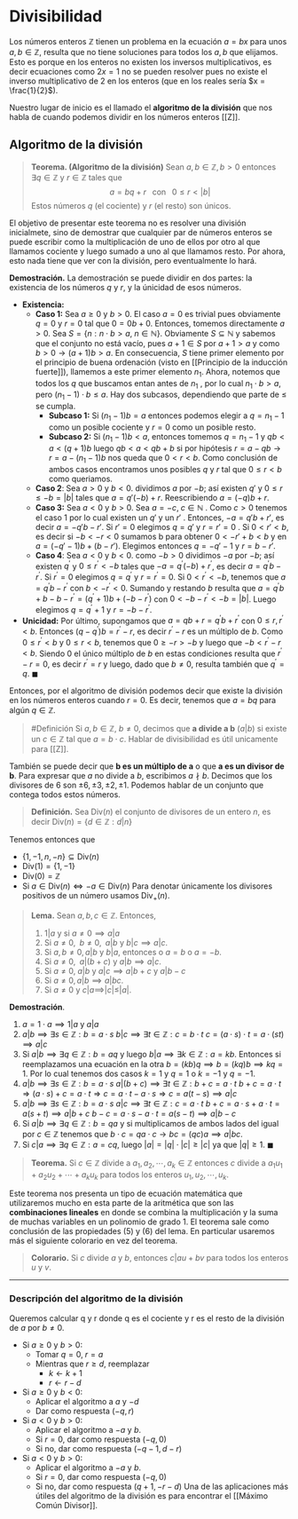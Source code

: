 # Divisibilidad
Los números enteros $\mathbb{Z}$ tienen un problema en la ecuación $a = bx$ para unos $a,b \in \mathbb{Z}$, resulta que no tiene soluciones para todos los $a, b$ que elijamos. Esto es porque en los enteros no existen los inversos multiplicativos, es decir ecuaciones como $2x = 1$ no se pueden resolver pues no existe el inverso multiplicativo de 2 en los enteros (que en los reales sería $x = \frac{1}{2}$).

Nuestro lugar de inicio es el llamado el **algoritmo de la división** que nos habla de cuando podemos dividir en los números enteros [[Z]]. 

## Algoritmo de la división
> **Teorema. (Algoritmo de la división)** Sean $a, b \in \mathbb{Z}, b > 0$ entonces $\exists q \in \mathbb{Z}$ y $r \in \mathbb{Z}$ tales que $$a = bq + r \;\; \text{ con } \;\; 0 \leq r < |b|$$Estos números $q$ (el cociente) y $r$ (el resto) son únicos.

El objetivo de presentar este teorema no es resolver una división inicialmete, sino de demostrar que cualquier par de números enteros se puede escribir como la multiplicación de uno de ellos por otro al que llamamos cociente y luego sumado a uno al que llamamos resto. Por ahora, esto nada tiene que ver con la división, pero eventualmente lo hará. 

**Demostración.** La demostración se puede dividir en dos partes: la existencia de los números $q$ y $r$, y la únicidad de esos números.
- **Existencia:** 
	- **Caso 1:** Sea $a \geq 0$  y $b > 0$. El caso $a = 0$ es trivial pues obviamente $q=0$ y $r=0$ tal que $0 = 0b + 0$.  Entonces, tomemos directamente $a>0$. Sea $S = \{n : n \cdot b > a, \; n \in \mathbb{N}\}$. Obviamente $S \subseteq \mathbb{N}$ y sabemos que el conjunto no está vacío, pues $a+1 \in S$ por $a+1 > a$ y como $b > 0 \rightarrow (a+1)b > a$. En consecuencia, $S$ tiene primer elemento por el principio de buena ordenación (visto en [[Principio de la inducción fuerte]]), llamemos a este primer elemento $n_1$. Ahora, notemos que todos los $q$ que buscamos entan antes de $n_1$ , por lo cual  $n_1 \cdot b > a$, pero $(n_1 -1) \cdot b \leq a$.  Hay dos subcasos, dependiendo que parte de $\leq$ se cumpla.
		- **Subcaso 1:** Si $(n_1 - 1)b = a$ entonces podemos elegir a $q = n_1 - 1$ como un posible cociente y $r=0$ como un posible resto.
		- **Subcaso 2:** Si $(n_1 - 1)b < a$, entonces tomemos $q = n_1 - 1$ y  $qb < a < (q+1)b$ luego $qb < a < qb+b$ si por hipótesis $r = a-qb \rightarrow r = a - (n_1 -1)b$ nos queda que $0 < r < b$.
		Como conclusión de ambos casos encontramos unos posibles $q$ y $r$ tal que  $0 \leq r < b$ como queriamos.
	- **Caso 2**: Sea $a > 0$ y $b < 0$. dividimos $a$ por $-b$; así existen $q'$ y $0 \leq r \leq -b = |b|$ tales que $a = q'(-b) + r$. Reescribiendo $a = (-q)b+r$.
	- **Caso 3:** Sea $a < 0$ y $b > 0$. Sea $a = -c, \; c \in \mathbb{N}$ . Como $c > 0$ tenemos el caso 1 por lo cual existen un $q'$ y un $r'$ . Entonces, $-a = q'b + r'$, es decir $a = -q'b-r'$. Si $r'=0$ elegimos $q = q'$ y $r=r'=0$ . Si $0 < r'<b$, es decir si $-b < -r < 0$ sumamos b para obtener $0< -r'+b < b$ y en $a = (-q'-1)b + (b-r')$. Elegimos entonces $q = -q'-1$ y $r=b-r'$.
	- **Caso 4**: Sea $a<0$ y $b < 0$. como $-b>0$ dividimos $-a$ por $-b$; así existen $q^{\prime}$ y $0 \leq r^{\prime}<-b$ tales que $-a=q^{\prime}(-b)+r^{\prime}$, es decir $a=q^{\prime} b-r^{\prime}$. Si $r^{\prime}=0$ elegimos $q=q^{\prime}$ y $r=r^{\prime}=0$. Si $0<r^{\prime}<-b$, tenemos que $a=q^{\prime} b-r^{\prime}$ con $b<-r^{\prime}<0$. Sumando y restando $b$ resulta que $a=q^{\prime} b+b-b-r^{\prime}=\left(q^{\prime}+1\right) b+\left(-b-r^{\prime}\right)$ con $0<-b-r^{\prime}<-b=|b|$. Luego elegimos $q=q^{\prime}+1$ y $r=-b-r^{\prime}$.
- **Unicidad:** Por último, supongamos que $a=q b+r=q^{\prime} b+r^{\prime}$ con $0 \leq r, r^{\prime}<b$. Entonces $\left(q-q^{\prime}\right) b=r^{\prime}-r$, es decir $r^{\prime}-r$ es un múltiplo de $b$. Como $0 \leq r^{\prime}<b$ y $0 \leq r<b$, tenemos que $0 \geq-r>-b$ y luego que $-b<r^{\prime}-r<b$. Siendo 0 el único múltiplo de $b$ en estas condiciones resulta que $r^{\prime}-r=0$, es decir $r^{\prime}=r$ y luego, dado que $b \neq 0$, resulta también que $q^{\prime}=q$.  $\blacksquare$ 

Entonces, por el algoritmo de división podemos decir que existe la división en los números enteros cuando $r=0$. Es decir, tenemos que $a=bq$ para algún $q \in \mathbb{Z}$. 

> #Definición Si $a, b \in \mathbb{Z}$, $b \neq 0$, decimos que **a divide a b** ($a|b$) si existe un $c \in \mathbb{Z}$ tal que $a = b \cdot c$. Hablar de divisibilidad es útil unicamente para [[Z]].

También se puede decir que **b es un múltiplo de a** o que **a es un divisor de b**. Para expresar que $a$ no divide a $b$, escribimos $a \nmid b$. 
Decimos que los divisores de $6$ son $\pm 6, \pm 3, \pm 2, \pm 1$. Podemos hablar de un conjunto que contega todos estos números.

> **Definición.** Sea $\mathrm{Div}(n)$ el conjunto de divisores de un entero $n$, es decir $\mathrm{Div}(n) = \{d \in \mathbb{Z}: d|n\}$ 

Tenemos entonces que
- $\{1,-1,n,-n\} \subseteq \mathrm{Div}(n)$ 
- $\mathrm{Div}(1) = \{1,-1\}$
- $\mathrm{Div}(0) = \mathbb{Z}$ 
- Si $a \in \mathrm{Div}(n) \iff -a \in \mathrm{Div}(n)$
Para denotar únicamente los divisores positivos de un número usamos $\mathrm{Div}_+(n)$. 

> **Lema.** Sean $a, b, c \in \mathbb{Z}$. Entonces,
> 1. $1|a$ y si $a \neq 0 \implies a|a$
> 2. Si $a \neq 0, \;\; b \neq 0, \;\; a|b$ y $b|c \implies a|c$.
> 3. Si $a,  b\neq  0, a|b$ y $b|a$, entonces o $a=b$ o $a = - b$.
> 4. Si $a \neq 0, \;\; a|(b+c)$ y $a|b \implies a|c$.
> 5. Si $a \neq 0, \; a|b$ y $a|c \implies a|b+c$ y $a|b-c$
> 6. Si $a \neq 0, a|b \implies a|bc$. 
> 7. Si $a \neq 0$ y $c|a \implies |c| \leq |a|$. 

**Demostración**.
1. $a = 1 \cdot a \implies 1|a$ y $a|a$
2. $a|b \implies \exists s \in \mathbb{Z}: b = a \cdot s$
	$b|c \implies \exists t \in \mathbb{Z}: c = b \cdot t$
	$c = (a \cdot s)\cdot t = a \cdot (st) \implies a|c$
3. Si $a|b \implies \exists q \in \mathbb{Z} : b = aq$ y luego $b|a \implies \exists k \in \mathbb{Z} : a = kb$. Entonces si reemplazamos una ecuación en la otra $b= (kb)q \implies b = (kq)b \implies kq = 1$. Por lo cual tenemos dos casos $k=1$ y $q=1$ o $k=-1$ y $q=-1$.
4. $a|b \implies \exists s \in \mathbb{Z}: b = a \cdot s$
	$a|(b+c) \implies \exists t \in \mathbb{Z}: b+c = a \cdot t$
	$b +c = a \cdot t \Rightarrow (a \cdot s) + c  = a \cdot t \Rightarrow c =  a \cdot t - a \cdot s \Rightarrow c = a(t-s) \implies a|c$
5. $a|b \implies \exists s \in \mathbb{Z}: b = a \cdot s$
	$a|c \implies \exists t \in \mathbb{Z}: c = a \cdot t$
	$b+c = a \cdot s + a \cdot t = a(s + t) \implies a|b+c$
	$b-c = a \cdot s - a \cdot t = a(s - t) \implies a|b-c$
6. Si $a|b \implies \exists q \in \mathbb{Z} : b = qa$ y si multiplicamos de ambos lados del igual por $c \in \mathbb{Z}$ tenemos que $b \cdot c = qa\cdot c \rightarrow bc = (qc)a \implies a|bc$. 
7. Si $c|a \implies \exists q \in \mathbb{Z} : a = cq$, luego $|a| = |q| \cdot |c| \geq |c|$ ya que $|q| \geq 1$. $\blacksquare$  

> **Teorema.** Si $c \in \mathbb{Z}$ divide a $a_1,a_2, \cdots, a_k \in \mathbb{Z}$ entonces $c$ divide a $a_1u_1 + a_2u_2 + \cdots + a_k u_k$ para todos los enteros $u_1, u_2, \cdots, u_k$.

Este teorema nos presenta un tipo de ecuación matemática que utilizaremos mucho en esta parte de la aritmética que son las **combinaciones lineales** en donde se combina la multiplicación y la suma de muchas variables en un polinomio de grado 1. El teorema sale como conclusión de las propiedades (5) y (6) del lema.
En particular usaremos más el siguiente colorario en vez del teorema.
> **Colorario.** Si $c$ divide $a$ y $b$, entonces $c|au+bv$ para todos los enteros $u$ y $v$.

---

### Descripción del algoritmo de la división
Queremos calcular q y r donde q es el cociente y r es el resto de la división de $a$ por $b \neq 0$.
- Si $a \geq 0$ y $b > 0$:
	- Tomar $q = 0, \; r = a$
	- Mientras que $r \geq d$, reemplazar
		- $k \leftarrow k+1$
		- $r  \leftarrow r-d$
- Si $a \geq 0$ y $b< 0$:
	- Aplicar el algoritmo a $a$ y $-d$
	- Dar como respuesta $(-q, r)$
- Si $a < 0$ y $b > 0$:
	- Aplicar el algoritmo a $-a$ y $b$.
	- Si $r = 0$, dar como respuesta $(-q, 0)$
	- Si no, dar como respuesta $(-q-1, d-r)$
- Si $a < 0$ y $b > 0$:
	- Aplicar el algoritmo a $-a$ y $b$.
	- Si $r = 0$, dar como respuesta $(-q, 0)$
	- Si no, dar como respuesta $(q+1, -r-d)$
Una de las aplicaciones más útiles del algoritmo de la división es para encontrar el [[Máximo Común Divisor]].
